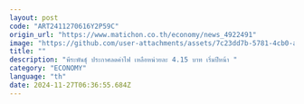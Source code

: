 ```yaml
---
layout: post
code: "ART2411270616Y2P59C"
origin_url: "https://www.matichon.co.th/economy/news_4922491"
image: "https://github.com/user-attachments/assets/7c23dd7b-5781-4cb0-a4d8-598d20efcd2c"
title: ""
description: "พีระพันธุ์ ประกาศลดค่าไฟ เหลือหน่วยละ 4.15 บาท เริ่มปีหน้า "
category: "ECONOMY"
language: "th"
date: 2024-11-27T06:36:55.684Z
---
```


# 